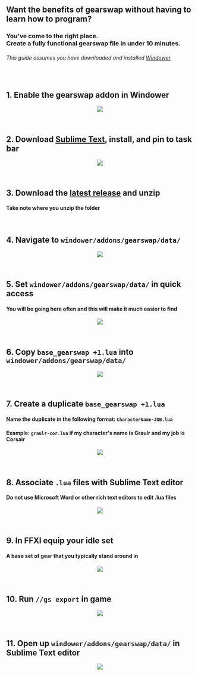 ## Want the benefits of gearswap without having to learn how to program?
### You've come to the right place. <br> Create a fully functional gearswap file in under 10 minutes.
###### This guide assumes you have downloaded and installed [Windower](http://windower.net/)
<br/>

## 1. Enable the gearswap addon in Windower

<p align="center">
  <img src="http://g.recordit.co/X5bGnwoCYE.gif">
</p>
<br/>

## 2. Download [Sublime Text](https://www.sublimetext.com/3), install, and pin to task bar
<p align="center">
    <img src="http://g.recordit.co/0KlKSu6GDs.gif">
</p>
<br/>

## 3. Download the <a href="https://github.com/graulr/GearSwap/releases">latest release</a> and unzip
#### Take note where you unzip the folder
<br/>

## 4. Navigate to `windower/addons/gearswap/data/`
<p align="center">
    <img src="http://g.recordit.co/tRaVbyLdip.gif">
</p>
<br/>

## 5. Set `windower/addons/gearswap/data/` in quick access
#### You will be going here often and this will make it much easier to find
<p align="center">
    <img src="http://g.recordit.co/sQe9Cplwj7.gif">
</p>
<br/>

## 6. Copy `base_gearswap +1.lua` into `windower/addons/gearswap/data/`
<p align="center">
    <img src="http://g.recordit.co/cIbiaYDCtk.gif">
</p>
<br/>

## 7. Create a duplicate `base_gearswap +1.lua`
#### Name the duplicate in the following format: `CharacterName-JOB.lua`
#### Example: `graulr-cor.lua` if my character's name is **Graulr** and my job is **Corsair**
<p align="center">
    <img src="http://g.recordit.co/QKzG5KPXc1.gif">
</p>
<br/>

## 8. Associate `.lua` files with Sublime Text editor 
#### Do not use Microsoft Word or other rich text editors to edit .lua files
<p align="center">
    <img src="http://g.recordit.co/eoeNyHbwMi.gif">
</p>
<br/>

## 9. In FFXI equip your idle set
#### A base set of gear that you typically stand around in
<p align="center">
    <img src="https://i.imgur.com/4LIjJxQ.gif">
</p>
<br/>


## 10. Run `//gs export` in game
<p align="center">
    <img src="http://g.recordit.co/Rc8JB8mm5T.gif">
</p>
<br/>

## 11. Open up `windower/addons/gearswap/data/` in Sublime Text editor
<p align="center">
    <img src="http://g.recordit.co/eN4AM7OMyN.gif">
</p>
<br/>
